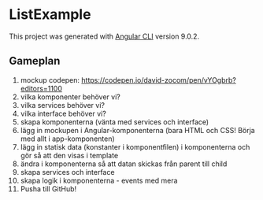 # ListExample

This project was generated with [Angular CLI](https://github.com/angular/angular-cli) version 9.0.2.

## Gameplan
1. mockup codepen: https://codepen.io/david-zocom/pen/vYOgbrb?editors=1100
2. vilka komponenter behöver vi?
3. vilka services behöver vi?
4. vilka interface behöver vi?
5. skapa komponenterna (vänta med services och interface)
6. lägg in mockupen i Angular-komponenterna (bara HTML och CSS! Börja med allt i app-komponenten)
7. lägg in statisk data (konstanter i komponentfilen) i komponenterna och gör så att den visas i template
8. ändra i komponenterna så att datan skickas från parent till child
9. skapa services och interface
10. skapa logik i komponenterna - events med mera
11. Pusha till GitHub!
